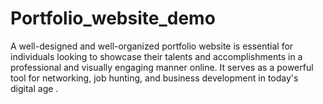 # Portfolio_website_demo
A well-designed and well-organized portfolio website is essential for individuals looking to showcase their talents and accomplishments in a professional and visually engaging manner online. It serves as a powerful tool for networking, job hunting, and business development in today's digital age .
